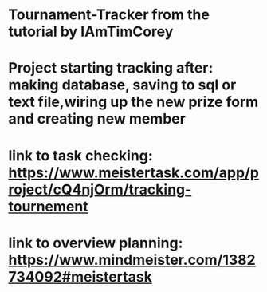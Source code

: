 # Tournament-Tracker from the tutorial by IAmTimCorey
# Project starting tracking after: making database, saving to sql or text file,wiring up the new prize form and creating new member 


# link to task checking: https://www.meistertask.com/app/project/cQ4njOrm/tracking-tournement
# link to overview planning: https://www.mindmeister.com/1382734092#meistertask
